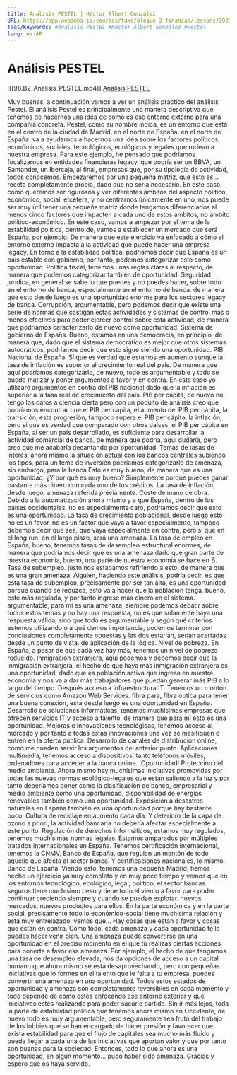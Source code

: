 ```yaml
---
title: Analisis PESTEL | Héctor Albert González
URL: https://app.web3mba.io/courses/take/bloque-2-finanzas/lessons/39204503-analisis-pestel-hector-albert-gonzalez
Tags/Keywords: #Analisis PESTEL #Héctor Albert González #Pestel
lang: es-AR
---
```

# Análisis PESTEL
![[98.B2_Analisis_PESTEL.mp4]]
[Analisis PESTEL](https://app.web3mba.io?wvideo=a858ke0d9q)

Muy buenas, a continuación vamos a ver un análisis práctico del análisis Pestel. El análisis Pestel es principalmente una manera descriptiva que tenemos de hacernos una idea de cómo es ese entorno externo para una compañía concreta. Pestel, como su nombre indica, es un entorno que está en el centro de la ciudad de Madrid, en el norte de España, en el norte de España. va a ayudarnos a hacernos una idea sobre los factores políticos, económicos, sociales, tecnológicos, ecológicos y legales que rodean a nuestra empresa. Para este ejemplo, he pensado que podríamos focalizarnos en entidades financieras legacy, que podría ser un BBVA, un Santander, un Ibercaja, al final, empresas que, por su tipología de actividad, todos conocemos. Empezaremos por una pequeña matriz, que esto es... receta completamente propia, dado que no sería necesario. En este caso, como queremos ser rigurosos y ver diferentes ámbitos del aspecto político, económico, social, etcétera, y no centrarnos únicamente en uno, nos puede ser muy útil tener una pequeña matriz donde tengamos diferenciados al menos cinco factores que impacten a cada uno de estos ámbitos, no ámbito político-económico. En este caso, vamos a empezar por el tema de la estabilidad política, dentro de, vamos a establecer un mercado que será España, por ejemplo. De manera que este ejercicio va enfocado a cómo el entorno externo impacta a la actividad que puede hacer una empresa legacy. En torno a la estabilidad política, podríamos decir que España es un país estable con gobierno, por tanto, podemos categorizar esto como oportunidad. Política fiscal, tenemos unas reglas claras al respecto, de manera que podemos categorizar también de oportunidad. Seguridad jurídica, en general se sabe lo que puedes y no puedes hacer, sobre todo en el entorno de banca, especialmente en el entorno de banca. de manera que esto desde luego es una oportunidad enorme para los sectores legacy de banca. Corrupción, argumentable, pero podemos decir que existe una serie de normas que castigan estas actividades y sistemas de control más o menos efectivos para poder ejercer control sobre esta actividad, de manera que podríamos caracterizarlo de nuevo como oportunidad. Sistema de gobierno de España. Bueno, estamos en una democracia, en principio, de manera que, dado que el sistema democrático es mejor que otros sistemas autocráticos, podríamos decir que esto sigue siendo una oportunidad. PIB Nacional de España. Sí que es verdad que estamos en aumento aunque la tasa de inflación es superior al crecimiento real del país. De manera que aquí podríamos categorizarlo, de nuevo, todo es argumentable y todo se puede matizar y poner argumentos a favor y en contra. En este caso yo utilizaré argumentos en contra del PIB nacional dado que la inflación es superior a la tasa real de crecimiento del país. PIB per cápita, de nuevo no tengo los datos a ciencia cierta pero con un poquito de análisis creo que podríamos encontrar que el PIB per cápita, el aumento del PIB per cápita, la transición, esta progresión, tampoco supera el PIB per cápita. la inflación, pero sí que es verdad que comparado con otros países, el PIB per cápita en España, al ser un país desarrollado, es suficiente para desarrollar la actividad comercial de banca, de manera que podría, aquí dudaría, pero creo que me acabaría decantando por oportunidad. Temas de tasas de interés, ahora mismo la situación actual con los bancos centrales subiendo los tipos, para un tema de inversión podríamos categorizarlo de amenaza, sin embargo, para la banca Esto es muy bueno, de manera que es una oportunidad. ¿Y por qué es muy bueno? Simplemente porque puedes ganar bastante más dinero con cada uno de tus créditos. La tasa de inflación, desde luego, amenaza referida previamente. Coste de mano de obra. Debido a la automatización ahora mismo y a que España, dentro de los países occidentales, no es especialmente caro, podríamos decir que esto es una oportunidad. La tasa de crecimiento poblacional, desde luego esto no es un favor, no es un factor que vaya a favor especialmente, tampoco debemos decir que sea, que vaya especialmente en contra, pero sí que en el long run, en el largo plazo, será una amenaza. La tasa de empleo en España, bueno, tenemos tasas de desempleo estructural enormes, de manera que podríamos decir que es una amenaza dado que gran parte de nuestra economía, bueno, una parte de nuestra economía se hace en B. Tasa de subempleo. justo nos estábamos refiriendo a esto, de manera que es una gran amenaza. Alguien, haciendo este análisis, podría decir, es que esta tasa de subempleo, precisamente por ser tan alta, es una oportunidad porque cuando se reduzca, esto va a hacer que la población tenga, bueno, esté más regulada, y por tanto ingrese más dinero en el sistema. argumentable, para mí es una amenaza, siempre podemos debatir sobre todos estos temas y no hay una respuesta, no es que solamente haya una respuesta válida, sino que todo es argumentable y según qué criterios estemos utilizando o a qué demos importancia, podemos terminar con conclusiones completamente opuestas y las dos estarían, serían acertadas desde un punto de vista. de aplicación de la lógica. Nivel de pobreza. En España, a pesar de que cada vez hay más, tenemos un nivel de pobreza reducido. Inmigración extranjera, aquí podemos y debemos decir que la inmigración extranjera, el hecho de que haya más inmigración extranjera es una oportunidad, dado que es población activa que ingresa en nuestra economía y nos va a dar más trabajadores que puedan generar más PIB a lo largo del tiempo. Después acceso a infraestructura IT. Tenemos un montón de servicios como Amazon Web Services. fibra para, fibra óptica para tener una buena conexión, esta desde luego es una oportunidad en España. Desarrollo de soluciones informáticas, tenemos muchísimas empresas que ofrecen servicios IT y acceso a talento, de manera que para mí esto es una oportunidad. Mejoras e innovaciones tecnológicas, tenemos acceso al mercado y por tanto a todas estas innovaciones una vez se masifiquen o entren en la oferta pública. Desarrollo de canales de distribución online, como me pueden servir los argumentos del anterior punto. Aplicaciones multimedia, tenemos acceso a dispositivos, tanto teléfonos móviles, ordenadores para acceder a la banca online. ¡Oportunidad! Protección del medio ambiente. Ahora mismo hay muchísimas iniciativas promovidas por todas las nuevas normas ecológico-legales que están saliendo a la luz y por tanto deberíamos poner como la clasificación de banco, empresarial y medio ambiente como una oportunidad, disponibilidad de energías renovables también como una oportunidad. Exposición a desastres naturales en España también es una oportunidad porque hay bastante poco. Cultura de reciclaje en aumento cada día. Y deterioro de la capa de ozono a priori, la actividad bancaria no debería afectar especialmente a este punto. Regulación de derechos informáticos, estamos muy regulados, tenemos muchísimas normas legales. Estamos amparados por múltiples tratados internacionales en España. Tenemos certificación internacional, tenemos la CNMV, Banco de España, que regulan un montón de todo aquello que afecta al sector banca. Y certificaciones nacionales, lo mismo, Banco de España. Viendo esto, tenemos una pequeña Madrid, hemos hecho un ejercicio ya muy completo y en muy poco tiempo y vemos que en los entornos tecnológico, ecológico, legal, político, el sector bancas seguros tiene muchísimo peso y tiene todo el viento a favor para poder continuar creciendo siempre y cuando se puedan explotar. nuevos mercados, nuevos productos para ellos. En la parte económica y en la parte social, precisamente todo lo económico-social tiene muchísima relación y está muy entrelazado, vemos que... Hay cosas que están a favor y cosas que están en contra. Como todo, cada amenaza y cada oportunidad te lo puedes hacer venir bien. Una amenaza puede convertirse en una oportunidad en el preciso momento en el que tú realizas ciertas acciones para ponerte a favor esa amenaza. Por ejemplo, el hecho de que tengamos una tasa de desempleo elevada, nos da opciones de acceso a un capital humano que ahora mismo se está desaprovechando, pero con pequeñas iniciativas que lo formes en el talento que le falta a tu empresa, puedes convertir una amenaza en una oportunidad. Todos estos estados de oportunidad y amenaza son completamente reversibles en cada momento y todo depende de cómo estés enfocando ese entorno exterior y qué iniciativas estés realizando para poder sacarle partido. Sin ir más lejos, toda la parte de estabilidad política que tenemos ahora mismo en Occidente, de nuevo todo es muy argumentable, pero seguramente sea fruto del trabajo de los lobbies que se han encargado de hacer presión y favorecer que exista estabilidad para que el flujo de capitales sea mucho más fluido y pueda llegar a cada una de las iniciativas que aportan valor y que por tanto son buenas para la sociedad. Entonces, todo lo que ahora es una oportunidad, en algún momento... pudo haber sido amenaza. Gracias y espero que os haya servido.